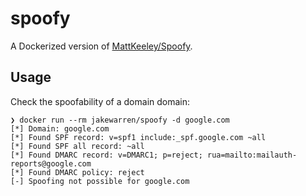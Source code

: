 # spoofy

A Dockerized version of [MattKeeley/Spoofy](https://github.com/MattKeeley/Spoofy). 

## Usage
Check the spoofability of a domain domain:
```
❯ docker run --rm jakewarren/spoofy -d google.com
[*] Domain: google.com
[*] Found SPF record: v=spf1 include:_spf.google.com ~all
[*] Found SPF all record: ~all
[*] Found DMARC record: v=DMARC1; p=reject; rua=mailto:mailauth-reports@google.com
[*] Found DMARC policy: reject
[-] Spoofing not possible for google.com
```  


